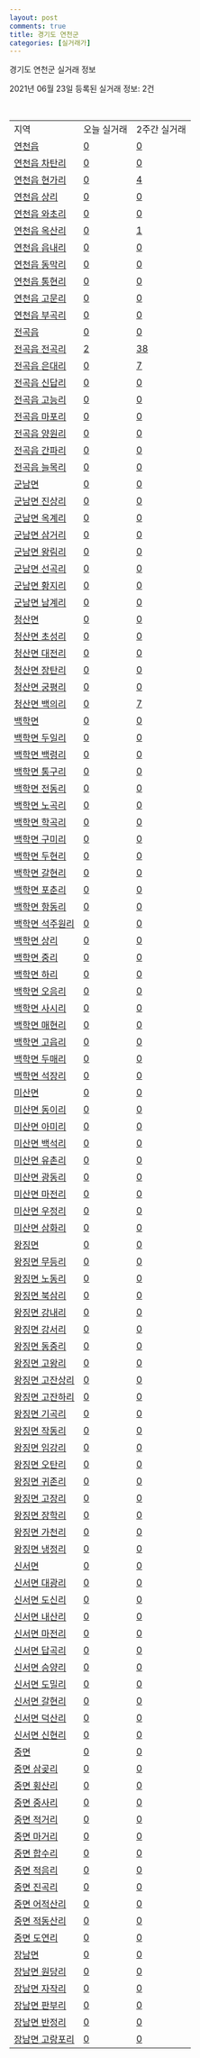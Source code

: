 ```yaml
---
layout: post
comments: true
title: 경기도 연천군
categories: [실거래가]
---
```


경기도 연천군 실거래 정보

2021년 06월 23일 등록된 실거래 정보: 2건

<script type="text/javascript">
  google.charts.load('current', {'packages':['corechart']});
  google.charts.setOnLoadCallback(drawChart);

  function drawChart() {
    var data = google.visualization.arrayToDataTable([['거래일', '매매', '전월세', '전매'], ['2021-03', 0, 2, 0], ['2021-04', 12, 4, 0], ['2021-05', 24, 6, 0], ['2021-06', 7, 2, 0]]);

    var options = {
      title: '최근 유형별 거래량 추이',
      legend: { position: 'bottom' }
    };

    var chart = new google.visualization.LineChart(document.getElementById('columnchart_material'));
    chart.draw(data, (options));
  }
</script>

<div id="columnchart_material" style="width: 450px; margin-left: -35px"></div>
<br>
<table class="sortable">
  <tr>
    <td>지역</td>
    <td>오늘 실거래</td>
    <td>2주간 실거래</td>
  </tr>

  
  <tr class="item">
    <td><a href="4180025000.html">연천읍</a></td>
    <td><a href="4180025000.html">0</a></td>
    <td><a href="4180025000.html">0</a></td>
  </tr>
    

  <tr class="item">
    <td><a href="4180025021.html">연천읍 차탄리</a></td>
    <td><a href="4180025021.html">0</a></td>
    <td><a href="4180025021.html">0</a></td>
  </tr>
    

  <tr class="item">
    <td><a href="4180025022.html">연천읍 현가리</a></td>
    <td><a href="4180025022.html">0</a></td>
    <td><a href="4180025022.html">4</a></td>
  </tr>
    

  <tr class="item">
    <td><a href="4180025023.html">연천읍 상리</a></td>
    <td><a href="4180025023.html">0</a></td>
    <td><a href="4180025023.html">0</a></td>
  </tr>
    

  <tr class="item">
    <td><a href="4180025024.html">연천읍 와초리</a></td>
    <td><a href="4180025024.html">0</a></td>
    <td><a href="4180025024.html">0</a></td>
  </tr>
    

  <tr class="item">
    <td><a href="4180025025.html">연천읍 옥산리</a></td>
    <td><a href="4180025025.html">0</a></td>
    <td><a href="4180025025.html">1</a></td>
  </tr>
    

  <tr class="item">
    <td><a href="4180025026.html">연천읍 읍내리</a></td>
    <td><a href="4180025026.html">0</a></td>
    <td><a href="4180025026.html">0</a></td>
  </tr>
    

  <tr class="item">
    <td><a href="4180025027.html">연천읍 동막리</a></td>
    <td><a href="4180025027.html">0</a></td>
    <td><a href="4180025027.html">0</a></td>
  </tr>
    

  <tr class="item">
    <td><a href="4180025028.html">연천읍 통현리</a></td>
    <td><a href="4180025028.html">0</a></td>
    <td><a href="4180025028.html">0</a></td>
  </tr>
    

  <tr class="item">
    <td><a href="4180025029.html">연천읍 고문리</a></td>
    <td><a href="4180025029.html">0</a></td>
    <td><a href="4180025029.html">0</a></td>
  </tr>
    

  <tr class="item">
    <td><a href="4180025030.html">연천읍 부곡리</a></td>
    <td><a href="4180025030.html">0</a></td>
    <td><a href="4180025030.html">0</a></td>
  </tr>
    

  <tr class="item">
    <td><a href="4180025300.html">전곡읍</a></td>
    <td><a href="4180025300.html">0</a></td>
    <td><a href="4180025300.html">0</a></td>
  </tr>
    

  <tr class="item">
    <td><a href="4180025321.html">전곡읍 전곡리</a></td>
    <td><a href="4180025321.html">2</a></td>
    <td><a href="4180025321.html">38</a></td>
  </tr>
    

  <tr class="item">
    <td><a href="4180025322.html">전곡읍 은대리</a></td>
    <td><a href="4180025322.html">0</a></td>
    <td><a href="4180025322.html">7</a></td>
  </tr>
    

  <tr class="item">
    <td><a href="4180025323.html">전곡읍 신답리</a></td>
    <td><a href="4180025323.html">0</a></td>
    <td><a href="4180025323.html">0</a></td>
  </tr>
    

  <tr class="item">
    <td><a href="4180025324.html">전곡읍 고능리</a></td>
    <td><a href="4180025324.html">0</a></td>
    <td><a href="4180025324.html">0</a></td>
  </tr>
    

  <tr class="item">
    <td><a href="4180025325.html">전곡읍 마포리</a></td>
    <td><a href="4180025325.html">0</a></td>
    <td><a href="4180025325.html">0</a></td>
  </tr>
    

  <tr class="item">
    <td><a href="4180025326.html">전곡읍 양원리</a></td>
    <td><a href="4180025326.html">0</a></td>
    <td><a href="4180025326.html">0</a></td>
  </tr>
    

  <tr class="item">
    <td><a href="4180025327.html">전곡읍 간파리</a></td>
    <td><a href="4180025327.html">0</a></td>
    <td><a href="4180025327.html">0</a></td>
  </tr>
    

  <tr class="item">
    <td><a href="4180025328.html">전곡읍 늘목리</a></td>
    <td><a href="4180025328.html">0</a></td>
    <td><a href="4180025328.html">0</a></td>
  </tr>
    

  <tr class="item">
    <td><a href="4180031000.html">군남면</a></td>
    <td><a href="4180031000.html">0</a></td>
    <td><a href="4180031000.html">0</a></td>
  </tr>
    

  <tr class="item">
    <td><a href="4180031021.html">군남면 진상리</a></td>
    <td><a href="4180031021.html">0</a></td>
    <td><a href="4180031021.html">0</a></td>
  </tr>
    

  <tr class="item">
    <td><a href="4180031022.html">군남면 옥계리</a></td>
    <td><a href="4180031022.html">0</a></td>
    <td><a href="4180031022.html">0</a></td>
  </tr>
    

  <tr class="item">
    <td><a href="4180031023.html">군남면 삼거리</a></td>
    <td><a href="4180031023.html">0</a></td>
    <td><a href="4180031023.html">0</a></td>
  </tr>
    

  <tr class="item">
    <td><a href="4180031024.html">군남면 왕림리</a></td>
    <td><a href="4180031024.html">0</a></td>
    <td><a href="4180031024.html">0</a></td>
  </tr>
    

  <tr class="item">
    <td><a href="4180031025.html">군남면 선곡리</a></td>
    <td><a href="4180031025.html">0</a></td>
    <td><a href="4180031025.html">0</a></td>
  </tr>
    

  <tr class="item">
    <td><a href="4180031026.html">군남면 황지리</a></td>
    <td><a href="4180031026.html">0</a></td>
    <td><a href="4180031026.html">0</a></td>
  </tr>
    

  <tr class="item">
    <td><a href="4180031027.html">군남면 남계리</a></td>
    <td><a href="4180031027.html">0</a></td>
    <td><a href="4180031027.html">0</a></td>
  </tr>
    

  <tr class="item">
    <td><a href="4180032000.html">청산면</a></td>
    <td><a href="4180032000.html">0</a></td>
    <td><a href="4180032000.html">0</a></td>
  </tr>
    

  <tr class="item">
    <td><a href="4180032021.html">청산면 초성리</a></td>
    <td><a href="4180032021.html">0</a></td>
    <td><a href="4180032021.html">0</a></td>
  </tr>
    

  <tr class="item">
    <td><a href="4180032022.html">청산면 대전리</a></td>
    <td><a href="4180032022.html">0</a></td>
    <td><a href="4180032022.html">0</a></td>
  </tr>
    

  <tr class="item">
    <td><a href="4180032023.html">청산면 장탄리</a></td>
    <td><a href="4180032023.html">0</a></td>
    <td><a href="4180032023.html">0</a></td>
  </tr>
    

  <tr class="item">
    <td><a href="4180032024.html">청산면 궁평리</a></td>
    <td><a href="4180032024.html">0</a></td>
    <td><a href="4180032024.html">0</a></td>
  </tr>
    

  <tr class="item">
    <td><a href="4180032025.html">청산면 백의리</a></td>
    <td><a href="4180032025.html">0</a></td>
    <td><a href="4180032025.html">7</a></td>
  </tr>
    

  <tr class="item">
    <td><a href="4180033000.html">백학면</a></td>
    <td><a href="4180033000.html">0</a></td>
    <td><a href="4180033000.html">0</a></td>
  </tr>
    

  <tr class="item">
    <td><a href="4180033021.html">백학면 두일리</a></td>
    <td><a href="4180033021.html">0</a></td>
    <td><a href="4180033021.html">0</a></td>
  </tr>
    

  <tr class="item">
    <td><a href="4180033022.html">백학면 백령리</a></td>
    <td><a href="4180033022.html">0</a></td>
    <td><a href="4180033022.html">0</a></td>
  </tr>
    

  <tr class="item">
    <td><a href="4180033023.html">백학면 통구리</a></td>
    <td><a href="4180033023.html">0</a></td>
    <td><a href="4180033023.html">0</a></td>
  </tr>
    

  <tr class="item">
    <td><a href="4180033024.html">백학면 전동리</a></td>
    <td><a href="4180033024.html">0</a></td>
    <td><a href="4180033024.html">0</a></td>
  </tr>
    

  <tr class="item">
    <td><a href="4180033025.html">백학면 노곡리</a></td>
    <td><a href="4180033025.html">0</a></td>
    <td><a href="4180033025.html">0</a></td>
  </tr>
    

  <tr class="item">
    <td><a href="4180033026.html">백학면 학곡리</a></td>
    <td><a href="4180033026.html">0</a></td>
    <td><a href="4180033026.html">0</a></td>
  </tr>
    

  <tr class="item">
    <td><a href="4180033027.html">백학면 구미리</a></td>
    <td><a href="4180033027.html">0</a></td>
    <td><a href="4180033027.html">0</a></td>
  </tr>
    

  <tr class="item">
    <td><a href="4180033028.html">백학면 두현리</a></td>
    <td><a href="4180033028.html">0</a></td>
    <td><a href="4180033028.html">0</a></td>
  </tr>
    

  <tr class="item">
    <td><a href="4180033029.html">백학면 갈현리</a></td>
    <td><a href="4180033029.html">0</a></td>
    <td><a href="4180033029.html">0</a></td>
  </tr>
    

  <tr class="item">
    <td><a href="4180033030.html">백학면 포춘리</a></td>
    <td><a href="4180033030.html">0</a></td>
    <td><a href="4180033030.html">0</a></td>
  </tr>
    

  <tr class="item">
    <td><a href="4180033031.html">백학면 항동리</a></td>
    <td><a href="4180033031.html">0</a></td>
    <td><a href="4180033031.html">0</a></td>
  </tr>
    

  <tr class="item">
    <td><a href="4180033033.html">백학면 석주원리</a></td>
    <td><a href="4180033033.html">0</a></td>
    <td><a href="4180033033.html">0</a></td>
  </tr>
    

  <tr class="item">
    <td><a href="4180033034.html">백학면 상리</a></td>
    <td><a href="4180033034.html">0</a></td>
    <td><a href="4180033034.html">0</a></td>
  </tr>
    

  <tr class="item">
    <td><a href="4180033035.html">백학면 중리</a></td>
    <td><a href="4180033035.html">0</a></td>
    <td><a href="4180033035.html">0</a></td>
  </tr>
    

  <tr class="item">
    <td><a href="4180033036.html">백학면 하리</a></td>
    <td><a href="4180033036.html">0</a></td>
    <td><a href="4180033036.html">0</a></td>
  </tr>
    

  <tr class="item">
    <td><a href="4180033037.html">백학면 오음리</a></td>
    <td><a href="4180033037.html">0</a></td>
    <td><a href="4180033037.html">0</a></td>
  </tr>
    

  <tr class="item">
    <td><a href="4180033038.html">백학면 사시리</a></td>
    <td><a href="4180033038.html">0</a></td>
    <td><a href="4180033038.html">0</a></td>
  </tr>
    

  <tr class="item">
    <td><a href="4180033039.html">백학면 매현리</a></td>
    <td><a href="4180033039.html">0</a></td>
    <td><a href="4180033039.html">0</a></td>
  </tr>
    

  <tr class="item">
    <td><a href="4180033040.html">백학면 고읍리</a></td>
    <td><a href="4180033040.html">0</a></td>
    <td><a href="4180033040.html">0</a></td>
  </tr>
    

  <tr class="item">
    <td><a href="4180033041.html">백학면 두매리</a></td>
    <td><a href="4180033041.html">0</a></td>
    <td><a href="4180033041.html">0</a></td>
  </tr>
    

  <tr class="item">
    <td><a href="4180033046.html">백학면 석장리</a></td>
    <td><a href="4180033046.html">0</a></td>
    <td><a href="4180033046.html">0</a></td>
  </tr>
    

  <tr class="item">
    <td><a href="4180034000.html">미산면</a></td>
    <td><a href="4180034000.html">0</a></td>
    <td><a href="4180034000.html">0</a></td>
  </tr>
    

  <tr class="item">
    <td><a href="4180034021.html">미산면 동이리</a></td>
    <td><a href="4180034021.html">0</a></td>
    <td><a href="4180034021.html">0</a></td>
  </tr>
    

  <tr class="item">
    <td><a href="4180034022.html">미산면 아미리</a></td>
    <td><a href="4180034022.html">0</a></td>
    <td><a href="4180034022.html">0</a></td>
  </tr>
    

  <tr class="item">
    <td><a href="4180034023.html">미산면 백석리</a></td>
    <td><a href="4180034023.html">0</a></td>
    <td><a href="4180034023.html">0</a></td>
  </tr>
    

  <tr class="item">
    <td><a href="4180034024.html">미산면 유촌리</a></td>
    <td><a href="4180034024.html">0</a></td>
    <td><a href="4180034024.html">0</a></td>
  </tr>
    

  <tr class="item">
    <td><a href="4180034025.html">미산면 광동리</a></td>
    <td><a href="4180034025.html">0</a></td>
    <td><a href="4180034025.html">0</a></td>
  </tr>
    

  <tr class="item">
    <td><a href="4180034026.html">미산면 마전리</a></td>
    <td><a href="4180034026.html">0</a></td>
    <td><a href="4180034026.html">0</a></td>
  </tr>
    

  <tr class="item">
    <td><a href="4180034027.html">미산면 우정리</a></td>
    <td><a href="4180034027.html">0</a></td>
    <td><a href="4180034027.html">0</a></td>
  </tr>
    

  <tr class="item">
    <td><a href="4180034028.html">미산면 삼화리</a></td>
    <td><a href="4180034028.html">0</a></td>
    <td><a href="4180034028.html">0</a></td>
  </tr>
    

  <tr class="item">
    <td><a href="4180035000.html">왕징면</a></td>
    <td><a href="4180035000.html">0</a></td>
    <td><a href="4180035000.html">0</a></td>
  </tr>
    

  <tr class="item">
    <td><a href="4180035021.html">왕징면 무등리</a></td>
    <td><a href="4180035021.html">0</a></td>
    <td><a href="4180035021.html">0</a></td>
  </tr>
    

  <tr class="item">
    <td><a href="4180035022.html">왕징면 노동리</a></td>
    <td><a href="4180035022.html">0</a></td>
    <td><a href="4180035022.html">0</a></td>
  </tr>
    

  <tr class="item">
    <td><a href="4180035023.html">왕징면 북삼리</a></td>
    <td><a href="4180035023.html">0</a></td>
    <td><a href="4180035023.html">0</a></td>
  </tr>
    

  <tr class="item">
    <td><a href="4180035024.html">왕징면 강내리</a></td>
    <td><a href="4180035024.html">0</a></td>
    <td><a href="4180035024.html">0</a></td>
  </tr>
    

  <tr class="item">
    <td><a href="4180035025.html">왕징면 강서리</a></td>
    <td><a href="4180035025.html">0</a></td>
    <td><a href="4180035025.html">0</a></td>
  </tr>
    

  <tr class="item">
    <td><a href="4180035026.html">왕징면 동중리</a></td>
    <td><a href="4180035026.html">0</a></td>
    <td><a href="4180035026.html">0</a></td>
  </tr>
    

  <tr class="item">
    <td><a href="4180035027.html">왕징면 고왕리</a></td>
    <td><a href="4180035027.html">0</a></td>
    <td><a href="4180035027.html">0</a></td>
  </tr>
    

  <tr class="item">
    <td><a href="4180035028.html">왕징면 고잔상리</a></td>
    <td><a href="4180035028.html">0</a></td>
    <td><a href="4180035028.html">0</a></td>
  </tr>
    

  <tr class="item">
    <td><a href="4180035029.html">왕징면 고잔하리</a></td>
    <td><a href="4180035029.html">0</a></td>
    <td><a href="4180035029.html">0</a></td>
  </tr>
    

  <tr class="item">
    <td><a href="4180035030.html">왕징면 기곡리</a></td>
    <td><a href="4180035030.html">0</a></td>
    <td><a href="4180035030.html">0</a></td>
  </tr>
    

  <tr class="item">
    <td><a href="4180035031.html">왕징면 작동리</a></td>
    <td><a href="4180035031.html">0</a></td>
    <td><a href="4180035031.html">0</a></td>
  </tr>
    

  <tr class="item">
    <td><a href="4180035032.html">왕징면 임강리</a></td>
    <td><a href="4180035032.html">0</a></td>
    <td><a href="4180035032.html">0</a></td>
  </tr>
    

  <tr class="item">
    <td><a href="4180035033.html">왕징면 오탄리</a></td>
    <td><a href="4180035033.html">0</a></td>
    <td><a href="4180035033.html">0</a></td>
  </tr>
    

  <tr class="item">
    <td><a href="4180035034.html">왕징면 귀존리</a></td>
    <td><a href="4180035034.html">0</a></td>
    <td><a href="4180035034.html">0</a></td>
  </tr>
    

  <tr class="item">
    <td><a href="4180035035.html">왕징면 고장리</a></td>
    <td><a href="4180035035.html">0</a></td>
    <td><a href="4180035035.html">0</a></td>
  </tr>
    

  <tr class="item">
    <td><a href="4180035036.html">왕징면 장학리</a></td>
    <td><a href="4180035036.html">0</a></td>
    <td><a href="4180035036.html">0</a></td>
  </tr>
    

  <tr class="item">
    <td><a href="4180035037.html">왕징면 가천리</a></td>
    <td><a href="4180035037.html">0</a></td>
    <td><a href="4180035037.html">0</a></td>
  </tr>
    

  <tr class="item">
    <td><a href="4180035038.html">왕징면 냉정리</a></td>
    <td><a href="4180035038.html">0</a></td>
    <td><a href="4180035038.html">0</a></td>
  </tr>
    

  <tr class="item">
    <td><a href="4180036000.html">신서면</a></td>
    <td><a href="4180036000.html">0</a></td>
    <td><a href="4180036000.html">0</a></td>
  </tr>
    

  <tr class="item">
    <td><a href="4180036021.html">신서면 대광리</a></td>
    <td><a href="4180036021.html">0</a></td>
    <td><a href="4180036021.html">0</a></td>
  </tr>
    

  <tr class="item">
    <td><a href="4180036022.html">신서면 도신리</a></td>
    <td><a href="4180036022.html">0</a></td>
    <td><a href="4180036022.html">0</a></td>
  </tr>
    

  <tr class="item">
    <td><a href="4180036023.html">신서면 내산리</a></td>
    <td><a href="4180036023.html">0</a></td>
    <td><a href="4180036023.html">0</a></td>
  </tr>
    

  <tr class="item">
    <td><a href="4180036024.html">신서면 마전리</a></td>
    <td><a href="4180036024.html">0</a></td>
    <td><a href="4180036024.html">0</a></td>
  </tr>
    

  <tr class="item">
    <td><a href="4180036025.html">신서면 답곡리</a></td>
    <td><a href="4180036025.html">0</a></td>
    <td><a href="4180036025.html">0</a></td>
  </tr>
    

  <tr class="item">
    <td><a href="4180036026.html">신서면 승양리</a></td>
    <td><a href="4180036026.html">0</a></td>
    <td><a href="4180036026.html">0</a></td>
  </tr>
    

  <tr class="item">
    <td><a href="4180036027.html">신서면 도밀리</a></td>
    <td><a href="4180036027.html">0</a></td>
    <td><a href="4180036027.html">0</a></td>
  </tr>
    

  <tr class="item">
    <td><a href="4180036028.html">신서면 갈현리</a></td>
    <td><a href="4180036028.html">0</a></td>
    <td><a href="4180036028.html">0</a></td>
  </tr>
    

  <tr class="item">
    <td><a href="4180036029.html">신서면 덕산리</a></td>
    <td><a href="4180036029.html">0</a></td>
    <td><a href="4180036029.html">0</a></td>
  </tr>
    

  <tr class="item">
    <td><a href="4180036030.html">신서면 신현리</a></td>
    <td><a href="4180036030.html">0</a></td>
    <td><a href="4180036030.html">0</a></td>
  </tr>
    

  <tr class="item">
    <td><a href="4180037000.html">중면</a></td>
    <td><a href="4180037000.html">0</a></td>
    <td><a href="4180037000.html">0</a></td>
  </tr>
    

  <tr class="item">
    <td><a href="4180037021.html">중면 삼곶리</a></td>
    <td><a href="4180037021.html">0</a></td>
    <td><a href="4180037021.html">0</a></td>
  </tr>
    

  <tr class="item">
    <td><a href="4180037022.html">중면 횡산리</a></td>
    <td><a href="4180037022.html">0</a></td>
    <td><a href="4180037022.html">0</a></td>
  </tr>
    

  <tr class="item">
    <td><a href="4180037023.html">중면 중사리</a></td>
    <td><a href="4180037023.html">0</a></td>
    <td><a href="4180037023.html">0</a></td>
  </tr>
    

  <tr class="item">
    <td><a href="4180037024.html">중면 적거리</a></td>
    <td><a href="4180037024.html">0</a></td>
    <td><a href="4180037024.html">0</a></td>
  </tr>
    

  <tr class="item">
    <td><a href="4180037025.html">중면 마거리</a></td>
    <td><a href="4180037025.html">0</a></td>
    <td><a href="4180037025.html">0</a></td>
  </tr>
    

  <tr class="item">
    <td><a href="4180037026.html">중면 합수리</a></td>
    <td><a href="4180037026.html">0</a></td>
    <td><a href="4180037026.html">0</a></td>
  </tr>
    

  <tr class="item">
    <td><a href="4180037027.html">중면 적음리</a></td>
    <td><a href="4180037027.html">0</a></td>
    <td><a href="4180037027.html">0</a></td>
  </tr>
    

  <tr class="item">
    <td><a href="4180037028.html">중면 진곡리</a></td>
    <td><a href="4180037028.html">0</a></td>
    <td><a href="4180037028.html">0</a></td>
  </tr>
    

  <tr class="item">
    <td><a href="4180037029.html">중면 어적산리</a></td>
    <td><a href="4180037029.html">0</a></td>
    <td><a href="4180037029.html">0</a></td>
  </tr>
    

  <tr class="item">
    <td><a href="4180037030.html">중면 적동산리</a></td>
    <td><a href="4180037030.html">0</a></td>
    <td><a href="4180037030.html">0</a></td>
  </tr>
    

  <tr class="item">
    <td><a href="4180037031.html">중면 도연리</a></td>
    <td><a href="4180037031.html">0</a></td>
    <td><a href="4180037031.html">0</a></td>
  </tr>
    

  <tr class="item">
    <td><a href="4180038000.html">장남면</a></td>
    <td><a href="4180038000.html">0</a></td>
    <td><a href="4180038000.html">0</a></td>
  </tr>
    

  <tr class="item">
    <td><a href="4180038021.html">장남면 원당리</a></td>
    <td><a href="4180038021.html">0</a></td>
    <td><a href="4180038021.html">0</a></td>
  </tr>
    

  <tr class="item">
    <td><a href="4180038022.html">장남면 자작리</a></td>
    <td><a href="4180038022.html">0</a></td>
    <td><a href="4180038022.html">0</a></td>
  </tr>
    

  <tr class="item">
    <td><a href="4180038023.html">장남면 판부리</a></td>
    <td><a href="4180038023.html">0</a></td>
    <td><a href="4180038023.html">0</a></td>
  </tr>
    

  <tr class="item">
    <td><a href="4180038024.html">장남면 반정리</a></td>
    <td><a href="4180038024.html">0</a></td>
    <td><a href="4180038024.html">0</a></td>
  </tr>
    

  <tr class="item">
    <td><a href="4180038025.html">장남면 고랑포리</a></td>
    <td><a href="4180038025.html">0</a></td>
    <td><a href="4180038025.html">0</a></td>
  </tr>
    


</table>


    